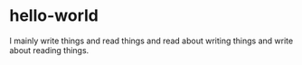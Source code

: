 # hello-world

I mainly write things and read things and read about writing things and write about reading things.
